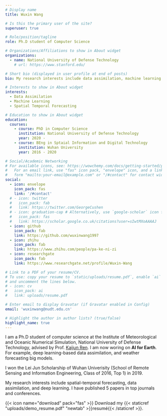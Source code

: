```yaml
---
# Display name
title: Wuxin Wang

# Is this the primary user of the site?
superuser: true

# Role/position/tagline
role: Ph.D student of Computer Science

# Organizations/Affiliations to show in About widget
organizations:
  - name: National University of Defense Technology
    # url: https://www.stanford.edu/

# Short bio (displayed in user profile at end of posts)
bio: My research interests include data assimilation, machine learning and spatial-temporal forecasting.

# Interests to show in About widget
interests:
  - Data Assimilation
  - Machine Learning
  - Spatial Temporal Forecasting

# Education to show in About widget
education:
  courses:
    - course: PhD in Computer Science
      institution: National University of Defense Technology
      year: 2020 -
    - course: BEng in Sptaial Information and Digital Technology
      institution: Wuhan University
      year: 2016 - 2020

# Social/Academic Networking
# For available icons, see: https://wowchemy.com/docs/getting-started/page-builder/#icons
#   For an email link, use "fas" icon pack, "envelope" icon, and a link in the
#   form "mailto:your-email@example.com" or "/#contact" for contact widget.
social:
  - icon: envelope
    icon_pack: fas
    link: '/#contact'
  # - icon: twitter
  #   icon_pack: fab
  #   link: https://twitter.com/GeorgeCushen
  # - icon: graduation-cap # Alternatively, use `google-scholar` icon from `ai` icon pack
  #   icon_pack: fas
  #   link: https://scholar.google.co.uk/citations?user=sIwtMXoAAAAJ
  - icon: github
    icon_pack: fab
    link: https://github.com/wuxinwang1997
  - icon: zhihu
    icon_pack: fab
    link: https://www.zhihu.com/people/pa-ke-ni-zi
  - icon: researchgate
    icon_pack: fab
    link: https://www.researchgate.net/profile/Wuxin-Wang

# Link to a PDF of your resume/CV.
# To use: copy your resume to `static/uploads/resume.pdf`, enable `ai` icons in `params.toml`,
# and uncomment the lines below.
# - icon: cv
#   icon_pack: ai
#   link: uploads/resume.pdf

# Enter email to display Gravatar (if Gravatar enabled in Config)
email: 'wuxinwang@nudt.edu.cn'

# Highlight the author in author lists? (true/false)
highlight_name: true
---
```


I am a Ph.D student of computer science at the Institute of Meteorological and Oceanic Numerical Simulation, National University of Defense Technology, advised by Prof. [Kaijun Ren](https://www.researchgate.net/profile/Kaijun-Ren). I am now woring on **AI for Earth**. For example, deep learning-based data assimilation, and weather forecasting big models.

I won the Lei Jun Scholarship of Wuhan Univerisity (School of Remote Sensing and Information Engineering, Class of 2016, Top 1) in 2019.

My research interests include spatial-temporal forecasting, data assimilation, and deep learning. I have published 5 papers in top journals and conferences.

{{< icon name="download" pack="fas" >}} Download my {{< staticref "uploads/demo_resume.pdf" "newtab" >}}resumé{{< /staticref >}}.
